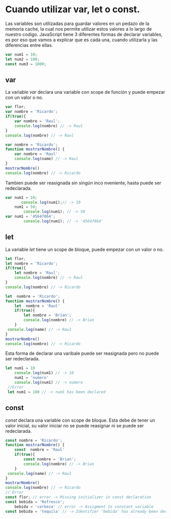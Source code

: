 # Cuando utilizar var, let o const.
Las variables son utilizadas para guardar valores en un pedazo de la memoria cache, la cual nos permite utilizar estos valores a lo largo de nuestro codigo.
JavaScript tiene 3 diferentes formas de declarar variables, es por eso que vamos a explicar que es cada una, cuando utilizarla y las diferencias entre ellas.
```js
var num1 = 10;
let num2 = 100;
const num3 = 1000;
```
## var
La variable *var* declara una variable con scope de función y puede empezar con un valor o no.
```js
var flor;
var nombre = 'Ricardo';
if(true){
    var nombre = 'Raul';
    console.log(nombre) // -> Raul
}
console.log(nombre) // -> Raul
```
```js
var nombre = 'Ricardo';
function mostrarNombre() {
    var nombre = 'Raul'
    console.log(name) // -> Raul
}  
mostrarNombre()
console.log(nombre) // -> Ricardo
```
Tambien puede ser reasignada sin singún inco    nveniente, hasta puede ser redeclarada.
```js
var num1 = 10;
       console.log(num1);// -> 10 
    num1 = 50;
        console.log(num1); // -> 50
var num1 = '45647864';
        console.log(num1); // -> '45647864'
```
## let
La variable *let* tiene un scope de bloque, puede empezar con un valor o no.
```js
let flor;
let nombre = 'Ricardo';
if(true){
    let nombre = 'Raul';
    console.log(nombre) // -> Raul
}
console.log(nombre) // -> Ricardo
```
```js
let  nombre = 'Ricardo';
function mostrarNombre() {
    let  nombre = 'Raul'
    if(true){
        let nombre = 'Brian';
        console.log(nombre) // -> Brian
    }
 console.log(name) // -> Raul
}  
mostrarNombre()
console.log(nombre) // -> Ricardo
```
Esta forma de declarar una varibale puede ser reasignada pero no puede ser redeclarada.
```js
let num1 = 10
    console.log(num1) // -> 10
    num1 = 'numero'
    console.log(num1) // -> numero
 //Error
 let num1 = 100 // -> num1 has been declared   
```
## const
*const* declara una variable con scope de bloque. Esta debe de tener un valor inicial, su valor iniciar no se puede reasignar ni se puede ser redeclarada.
```js
const nombre = 'Ricardo';
function mostrarNombre() {
    const  nombre = 'Raul'
    if(true){
        const nombre = 'Brian';
        console.log(nombre) // -> Brian
    }
 console.log(name) // -> Raul
}  
mostrarNombre()
console.log(nombre) // -> Ricardo
// Error
const flor; // error -> Missing initializer in const declaration
const bebida = 'Refresco';
    bebida = 'cerbeza' // error -> Assigment to constant variable
const bebida = 'tequila' // -> Identifier 'bebida' has already been declared
```